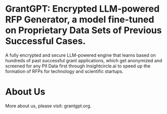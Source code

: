 # GrantGPT: Encrypted LLM-powered RFP Generator, a model fine-tuned on Proprietary Data Sets of Previous Successful Cases.

A fully encrypted and secure LLM-powered engine that learns based on hundreds of past successful grant applications, which get anonymized and screened for any PII Data first through Insightcircle.ai to speed up the formation of RFPs for technology and scientific startups.

# About Us

More about us, please visit: grantgpt.org.
